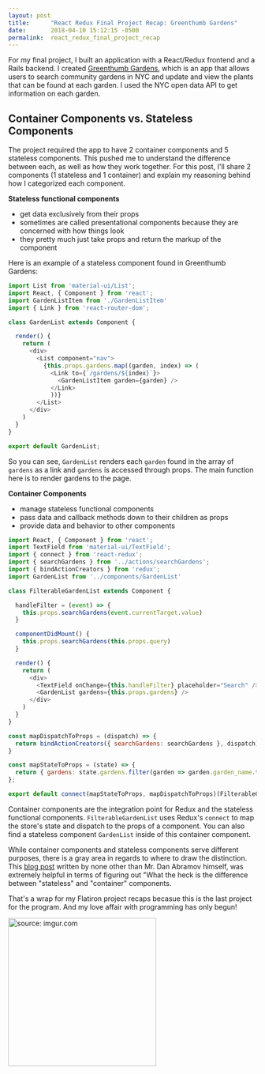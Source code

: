 ```yaml
---
layout: post
title:      "React Redux Final Project Recap: Greenthumb Gardens"
date:       2018-04-10 15:12:15 -0500
permalink:  react_redux_final_project_recap
---
```


For my final project, I built an application with a React/Redux frontend and a Rails backend. I created [Greenthumb Gardens](https://github.com/hcarnes/greenthumb), which is an app that allows users to search community gardens in NYC and update and view the plants that can be found at each garden. I used the NYC open data API to get information on each garden.

## Container Components vs. Stateless Components

The project required the app to have 2 container components and 5 stateless components. This pushed me to understand the difference between each, as well as how they work together. For this post, I'll share 2 components (1 stateless and 1 container) and explain my reasoning behind how I categorized each component.

**Stateless functional components**

* get data exclusively from their props
* sometimes are called presentational components because they are concerned with how things look
* they pretty much just take props and return the markup of the component

Here is an example of a stateless component found in Greenthumb Gardens:

```javascript
import List from 'material-ui/List';
import React, { Component } from 'react';
import GardenListItem from './GardenListItem'
import { Link } from 'react-router-dom';

class GardenList extends Component {

  render() {
    return (
      <div>
        <List component="nav">
          {this.props.gardens.map((garden, index) => (
            <Link to={`/gardens/${index}`}>
              <GardenListItem garden={garden} />
            </Link>
            ))}
        </List>
      </div>
    )
  }
}

export default GardenList;
```
So you can see, `GardenList` renders each `garden` found in the array of `gardens` as a link and `gardens` is accessed through props. The main function here is to render gardens to the page.

**Container Components**

* manage stateless functional components
* pass data and callback methods down to their children as props
* provide data and behavior to other components

```javascript
import React, { Component } from 'react';
import TextField from 'material-ui/TextField';
import { connect } from 'react-redux';
import { searchGardens } from '../actions/searchGardens';
import { bindActionCreators } from 'redux';
import GardenList from '../components/GardenList'

class FilterableGardenList extends Component {

  handleFilter = (event) => {
    this.props.searchGardens(event.currentTarget.value)
  }

  componentDidMount() {
    this.props.searchGardens(this.props.query)
  }

  render() {
    return (
      <div>
        <TextField onChange={this.handleFilter} placeholder="Search" />
        <GardenList gardens={this.props.gardens} />
      </div>
    )
  }
}

const mapDispatchToProps = (dispatch) => {
  return bindActionCreators({ searchGardens: searchGardens }, dispatch)
}

const mapStateToProps = (state) => {
  return { gardens: state.gardens.filter(garden => garden.garden_name.toLowerCase().includes(state.query)) };
};

export default connect(mapStateToProps, mapDispatchToProps)(FilterableGardenList)
```
Container components are the integration point for Redux and the stateless functional components. `FilterableGardenList` uses Redux's `connect` to map the store's state and dispatch to the props of a component. You can also find a stateless component `GardenList` inside of this container component.

While container components and stateless components serve different purposes, there is a gray area in regards to where to draw the distinction. This [blog post](https://medium.com/@dan_abramov/smart-and-dumb-components-7ca2f9a7c7d0) written by none other than Mr. Dan Abramov himself, was extremely helpful in terms of figuring out "What the heck is the difference between "stateless" and "container" components.

That's a wrap for my Flatiron project recaps becasue this is the last project for the program. And my love affair with programming has only begun!

<img src="https://i.imgur.com/yxWLcMz.gif" title="source: imgur.com" height="300" width="300" class="img-responsive">


